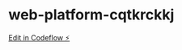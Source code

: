 # web-platform-cqtkrckkj

[Edit in Codeflow ⚡️](https://stackblitz.com/~/github.com/rel-halabi-cps/web-platform-cqtkrckkj)